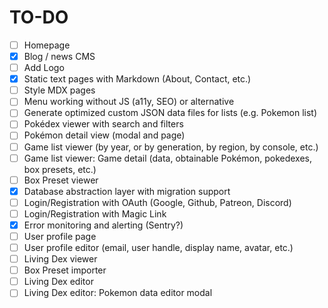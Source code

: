 # TO-DO

- [ ] Homepage
- [x] Blog / news CMS
- [ ] Add Logo
- [x] Static text pages with Markdown (About, Contact, etc.)
- [ ] Style MDX pages
- [ ] Menu working without JS (a11y, SEO) or alternative
- [ ] Generate optimized custom JSON data files for lists (e.g. Pokemon list)
- [ ] Pokédex viewer with search and filters
- [ ] Pokémon detail view (modal and page)
- [ ] Game list viewer (by year, or by generation, by region, by console, etc.)
- [ ] Game list viewer: Game detail (data, obtainable Pokémon, pokedexes, box presets, etc.)
- [ ] Box Preset viewer
- [x] Database abstraction layer with migration support
- [ ] Login/Registration with OAuth (Google, Github, Patreon, Discord)
- [ ] Login/Registration with Magic Link
- [x] Error monitoring and alerting (Sentry?)
- [ ] User profile page
- [ ] User profile editor (email, user handle, display name, avatar, etc.)
- [ ] Living Dex viewer
- [ ] Box Preset importer
- [ ] Living Dex editor
- [ ] Living Dex editor: Pokemon data editor modal
